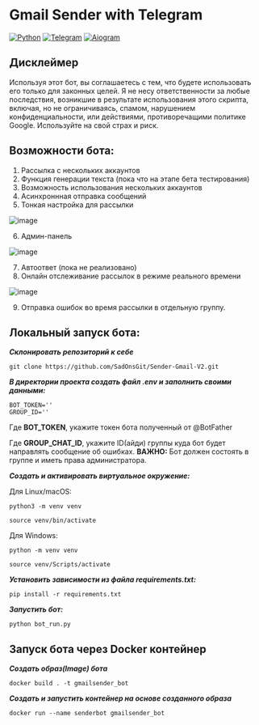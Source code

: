 # **Gmail Sender with Telegram**
[![Python](https://a11ybadges.com/badge?logo=python)](https://www.python.org/)
[![Telegram](https://a11ybadges.com/badge?logo=telegram)]()
[![Aiogram](https://a11ybadges.com/badge?text=Aiogram3.0&badgeColor=blue)]()

## Дисклеймер

Используя этот бот, вы соглашаетесь с тем, что будете использовать его только для законных целей. Я не несу ответственности за любые последствия, возникшие в результате использования этого скрипта, включая, но не ограничиваясь, спамом, нарушением конфиденциальности, или действиями, противоречащими политике Google. Используйте на свой страх и риск.

## Возможности бота:
1. Рассылка с нескольких аккаунтов
2. Функция генерации текста (пока что на этапе бета тестирования)
3. Возможность использования нескольких аккаунтов
4. Асинхроннная отправка сообщений
5. Тонкая настройка для рассылки
   
![image](https://github.com/user-attachments/assets/045a2a30-98c0-4cb7-898e-ff7f58199980)

6. Админ-панель

![image](https://github.com/user-attachments/assets/4025242b-4908-4215-bb48-f8c948bcb087)

7. Автоответ (пока не реализовано)
8. Онлайн отслеживание рассылок в режиме реального времени

![image](https://github.com/user-attachments/assets/7c84ea8c-4d1a-4f9b-87b0-fdc3b5e9fc60)

9. Отправка ошибок во время рассылки в отдельную группу.

## Локальный запуск бота:

**_Склонировать репозиторий к себе_**
```
git clone https://github.com/SadOnsGit/Sender-Gmail-V2.git
```
**_В директории проекта создать файл .env и заполнить своими данными:_**
```
BOT_TOKEN=''
GROUP_ID=''
```

  Где <b>BOT_TOKEN</b>, укажите токен бота полученный от @BotFather
  
  Где <b>GROUP_CHAT_ID</b>, укажите ID(айди) группы куда бот будет направлять сообщение об ошибках. <b>ВАЖНО:</b> Бот должен состоять в группе и иметь права администратора.

**_Создать и активировать виртуальное окружение:_**

Для Linux/macOS:
```
python3 -m venv venv
```
```
source venv/bin/activate
```
Для Windows:
```
python -m venv venv
```
```
source venv/Scripts/activate
```
**_Установить зависимости из файла requirements.txt:_**
```
pip install -r requirements.txt
```
**_Запустить бот:_**
```
python bot_run.py
```

## Запуск бота через Docker контейнер
**_Создать образ(Image) бота_**
```
docker build . -t gmailsender_bot
```
**_Создать и запустить контейнер на основе созданного образа_**
```
docker run --name senderbot gmailsender_bot
```
